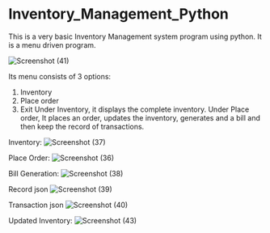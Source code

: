 # Inventory_Management_Python
This is a very basic Inventory Management system program using python. It is a menu driven program.

![Screenshot (41)](https://user-images.githubusercontent.com/89790330/131858743-cd616721-d395-4d70-9ce0-b836822fc6cd.png)

Its menu consists of 3 options:
1.	Inventory
2.	Place order
3.	Exit Under Inventory, it displays the complete inventory. Under Place order, It places an order, updates the inventory, generates and a bill and then keep the record of transactions.




Inventory:
![Screenshot (37)](https://user-images.githubusercontent.com/89790330/131855640-944d0324-8d77-469d-a911-11707d2a4379.png)




Place Order:
![Screenshot (36)](https://user-images.githubusercontent.com/89790330/131855742-f0c2051e-f325-46b8-8ede-f6640bbc4608.png)




Bill Generation:
![Screenshot (38)](https://user-images.githubusercontent.com/89790330/131855807-0695c992-a9ba-453d-8770-a38b6ff44eca.png)




Record json
![Screenshot (39)](https://user-images.githubusercontent.com/89790330/131855984-ca38a01c-afbb-46c2-8707-88145a72f6cd.png)




Transaction json
![Screenshot (40)](https://user-images.githubusercontent.com/89790330/131856016-be4668d0-a940-455b-a011-9051aad159fe.png)
  
  

Updated Inventory:
![Screenshot (43)](https://user-images.githubusercontent.com/89790330/132206793-2aaabb17-82db-4de7-a906-271e3c263bc1.png)
